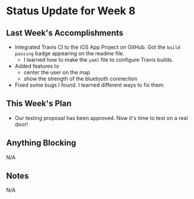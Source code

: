 # Status Update for Week 8

## Last Week's Accomplishments
* Integrated Travis CI to the iOS App Project on GitHub. Got the `build passing`  badge appearing on the readme file.
    * I learned how to make the `yaml` file to configure Travis builds.
* Added features to 
    * center the user on the map
    * show the strength of the bluetooth connection
* Fixed some bugs I found. I learned different ways to fix them.
    
## This Week's Plan
* Our testing proposal has been approved. Now it's time to test on a real door!

## Anything Blocking
N/A

## Notes
N/A
